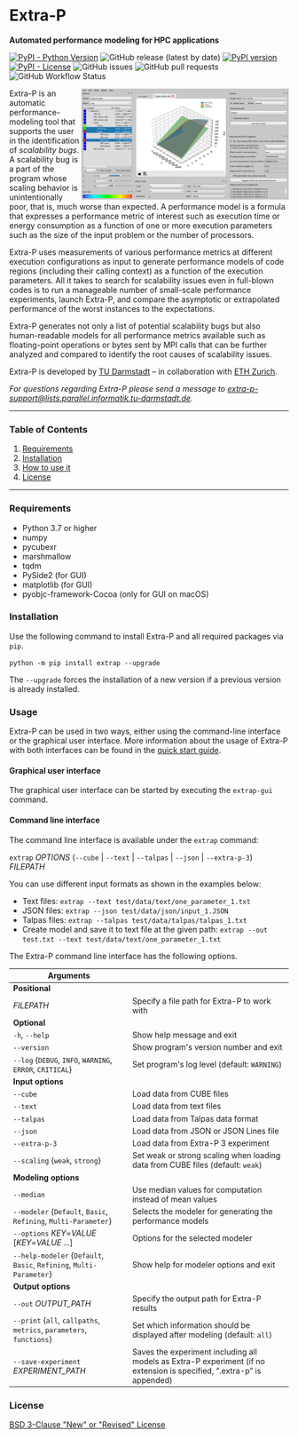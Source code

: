 # Extra-P
**Automated performance modeling for HPC applications**

[![PyPI - Python Version](https://img.shields.io/pypi/pyversions/extrap?style=plastic)](https://badge.fury.io/py/extrap)
![GitHub release (latest by date)](https://img.shields.io/github/v/release/extra-p/extrap?style=plastic)
[![PyPI version](https://badge.fury.io/py/extrap.png)](https://badge.fury.io/py/extrap)
[![PyPI - License](https://img.shields.io/pypi/l/extrap?style=plastic)](https://badge.fury.io/py/extrap)
![GitHub issues](https://img.shields.io/github/issues/extra-p/extrap?style=plastic)
![GitHub pull requests](https://img.shields.io/github/issues-pr/extra-p/extrap?style=plastic)
![GitHub Workflow Status](https://img.shields.io/github/workflow/status/extra-p/extrap/Test%20extrap%20package?style=plastic)

[<img alt="Screenshot of Extra-P" src="https://github.com/extra-p/extrap/raw/master/docs/images/extra-p-2d.png" height="200" align="right" title="Screenshot of Extra-P"/>](docs/images/extra-p-2d.png)
Extra-P is an automatic performance-modeling tool that supports the user in the identification of *scalability bugs*. 
A scalability bug is a part of the program whose scaling behavior is unintentionally poor, 
that is, much worse than expected. A performance model is a formula that expresses a performance metric of interest 
such as execution time or energy consumption as a function of one or more execution parameters such as the size of the 
input problem or the number of processors. 

Extra-P uses measurements of various performance metrics at different execution configurations as input to generate 
performance models of code regions (including their calling context) as a function of the execution parameters. 
All it takes to search for scalability issues even in full-blown codes is to run a manageable number of small-scale 
performance experiments, launch Extra-P, and compare the asymptotic or extrapolated performance of the worst instances
to the expectations.

Extra-P generates not only a list of potential scalability bugs but also human-readable models for all 
performance metrics available such as floating-point operations or bytes sent by MPI calls that can be further 
analyzed and compared to identify the root causes of scalability issues.

Extra-P is developed by [TU Darmstadt](https://www.parallel.informatik.tu-darmstadt.de/) – 
in collaboration with [ETH Zurich](https://spcl.inf.ethz.ch/).

*For questions regarding Extra-P please send a message to <extra-p-support@lists.parallel.informatik.tu-darmstadt.de>.*

--------------------------------------------------------------------------------------------
### Table of Contents

1. [Requirements](#Requirements)
2. [Installation](#Installation)
3. [How to use it](#Usage)
4. [License](#License)

--------------------------------------------------------------------------------------------

### Requirements

* Python 3.7 or higher
* numpy
* pycubexr
* marshmallow
* tqdm
* PySide2 (for GUI)
* matplotlib (for GUI)
* pyobjc-framework-Cocoa (only for GUI on macOS)


### Installation
Use the following command to install Extra-P and all required packages via `pip`.

```
python -m pip install extrap --upgrade
``` 

The `--upgrade` forces the installation of a new version if a previous version is already installed.

### Usage
Extra-P can be used in two ways, either using the command-line interface or the graphical user interface.
More information about the usage of Extra-P with both interfaces can be found in the [quick start guide](docs/quick-start.md).

#### Graphical user interface
The graphical user interface can be started by executing the `extrap-gui` command.

#### Command line interface
The command line interface is available under the `extrap` command:

`extrap` _OPTIONS_ (`--cube` | `--text` | `--talpas` | `--json` | `--extra-p-3`) _FILEPATH_

You can use different input formats as shown in the examples below:
* Text files: `extrap --text test/data/text/one_parameter_1.txt`
* JSON files: `extrap --json test/data/json/input_1.JSON`
* Talpas files: `extrap --talpas test/data/talpas/talpas_1.txt`
* Create model and save it to text file at the given path: `extrap --out test.txt --text test/data/text/one_parameter_1.txt` 

The Extra-P command line interface has the following options.

| Arguments                                                            |                                              |
|----------------------------------------------------------------------|----------------------------------------------|
| **Positional**                                                       |                                              |
| _FILEPATH_                                                           | Specify a file path for Extra-P to work with |
| **Optional**                                                         |                                              |
| `-h`, `--help`                                                       | Show help message and exit                   |
| `--version`                                                          | Show program's version number and exit       |
| `--log` {`DEBUG`, `INFO`, `WARNING`, `ERROR`, `CRITICAL`}            | Set program's log level (default: `WARNING`) |
| **Input options**                                                    |                                              |
| `--cube`                                                             | Load data from CUBE files                    |
| `--text`                                                             | Load data from text files                    |
| `--talpas`                                                           | Load data from Talpas data format            |
| `--json`                                                             | Load data from JSON or JSON Lines file       |
| `--extra-p-3`                                                        | Load data from Extra-P 3 experiment          |
| `--scaling` {`weak`, `strong`}                                       | Set weak or strong scaling when loading data from CUBE files (default: `weak`) |
| **Modeling options**                                                 |                                              |
| `--median`                                                           | Use median values for computation instead of mean values  |
| `--modeler` {`Default`, `Basic`, `Refining`, `Multi-Parameter`}      | Selects the modeler for generating the performance models |
| `--options` _KEY_=_VALUE_ [_KEY_=_VALUE_ ...]                        | Options for the selected modeler             |
| `--help-modeler` {`Default`, `Basic`, `Refining`, `Multi-Parameter`} | Show help for modeler options and exit       |
| **Output options**                                                   |                                              |
| `--out` _OUTPUT_PATH_                                                | Specify the output path for Extra-P results  |
| `--print` {`all`, `callpaths`, `metrics`, `parameters`, `functions`} | Set which information should be displayed after modeling (default: `all`) |
| `--save-experiment` _EXPERIMENT_PATH_                                | Saves the experiment including all models as Extra-P experiment (if no extension is specified, “.extra-p” is appended) | 
                 
### License

[BSD 3-Clause "New" or "Revised" License](LICENSE)
